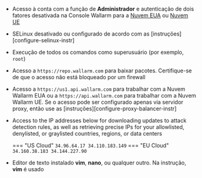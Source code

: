 * Acesso à conta com a função de **Administrador** e autenticação de dois fatores desativada na Console Wallarm para a [Nuvem EUA](https://us1.my.wallarm.com/) ou [Nuvem UE](https://my.wallarm.com/)
* SELinux desativado ou configurado de acordo com as [instruções][configure-selinux-instr]
* Execução de todos os comandos como superusuário (por exemplo, `root`)
* Acesso a `https://repo.wallarm.com` para baixar pacotes. Certifique-se de que o acesso não está bloqueado por um firewall
* Acesso a `https://us1.api.wallarm.com` para trabalhar com a Nuvem Wallarm EUA ou a `https://api.wallarm.com` para trabalhar com a Nuvem Wallarm UE. Se o acesso pode ser configurado apenas via servidor proxy, então use as [instruções][configure-proxy-balancer-instr]
* Access to the IP addresses below for downloading updates to attack detection rules, as well as retrieving precise IPs for your allowlisted, denylisted, or graylisted countries, regions, or data centers

    === "US Cloud"
        ```
        34.96.64.17
        34.110.183.149
        ```
    === "EU Cloud"
        ```
        34.160.38.183
        34.144.227.90
        ```
* Editor de texto instalado **vim**, **nano**, ou qualquer outro. Na instrução, **vim** é usado